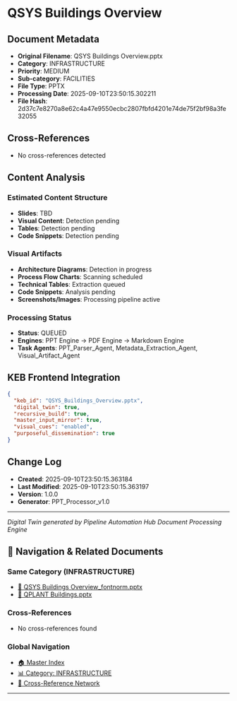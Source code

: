 # QSYS Buildings Overview

## Document Metadata
- **Original Filename**: QSYS Buildings Overview.pptx
- **Category**: INFRASTRUCTURE
- **Priority**: MEDIUM
- **Sub-category**: FACILITIES
- **File Type**: PPTX
- **Processing Date**: 2025-09-10T23:50:15.302211
- **File Hash**: 2d37c7e8270a8e62c4a47e9550ecbc2807fbfd4201e74de75f2bf98a3fe32055

## Cross-References
- No cross-references detected

## Content Analysis
### Estimated Content Structure
- **Slides**: TBD
- **Visual Content**: Detection pending
- **Tables**: Detection pending
- **Code Snippets**: Detection pending

### Visual Artifacts
- **Architecture Diagrams**: Detection in progress
- **Process Flow Charts**: Scanning scheduled  
- **Technical Tables**: Extraction queued
- **Code Snippets**: Analysis pending
- **Screenshots/Images**: Processing pipeline active

### Processing Status
- **Status**: QUEUED
- **Engines**: PPT Engine → PDF Engine → Markdown Engine
- **Task Agents**: PPT_Parser_Agent, Metadata_Extraction_Agent, Visual_Artifact_Agent

## KEB Frontend Integration
```json
{
  "keb_id": "QSYS_Buildings_Overview.pptx",
  "digital_twin": true,
  "recursive_build": true,
  "master_input_mirror": true,
  "visual_cues": "enabled",
  "purposeful_dissemination": true
}
```

## Change Log
- **Created**: 2025-09-10T23:50:15.363184
- **Last Modified**: 2025-09-10T23:50:15.363197
- **Version**: 1.0.0
- **Generator**: PPT_Processor_v1.0

---
*Digital Twin generated by Pipeline Automation Hub Document Processing Engine*


## 🧭 Navigation & Related Documents

### Same Category (INFRASTRUCTURE)
- [📄 QSYS Buildings Overview_fontnorm.pptx](./QSYS_Buildings_Overview_fontnorm.md)
- [📄 QPLANT Buildings.pptx](./QPLANT_Buildings.md)

### Cross-References
- No cross-references found

### Global Navigation
- [🏠 Master Index](../recursive_build/master_index.md)
- [📊 Category: INFRASTRUCTURE](../recursive_build/category_infrastructure.md)
- [🔗 Cross-Reference Network](../recursive_build/cross_reference_network.md)

---

